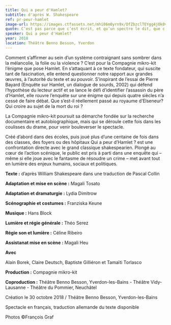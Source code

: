 ```yaml
---
title: Qui a peur d'Hamlet?
subtitle: d'après W. Shakespeare
ref: pr-peur-hamlet
image-url: https://images.ctfassets.net/mhi86m0yrn9x/DfZbzclTEYgg4jOk0vnuG/138918186dd8f2c9c83b1c54c5cd386c/peur-hamlet.jpg
quote: C’est pas parce que c’est écrit, et qu’un spectre le dit, que c’est vrai.
speaker: Qui a peur d'Hamlet?
year: 2018
location: Théâtre Benno Besson, Yverdon
---
```


Comment s’affirmer au sein d’un système contraignant sans sombrer dans la mélancolie, la folie ou la violence ? C’est pour la Compagnie mikro-kit l’énigme que pose Hamlet. En s’attaquant à ce texte fondateur, qui suscite tant de fascination, elle entend questionner notre rapport aux grandes œuvres, à l’autorité du texte et au pouvoir. S’inspirant de l’essai de Pierre Bayard (Enquête sur Hamlet, un dialogue de sourds, 2002) qui défend l’hypothèse du lecteur actif et se lance le défi d’identifier l’assassin du père d’Hamlet, elle rouvre l’enquête sur une énigme qui depuis quatre siècles n’a cessé de faire débat. Que s’est-il réellement passé au royaume d’Elseneur? Qui croire au sujet de la mort du roi ?


 
La Compagnie mikro-kit poursuit sa démarche fondée sur la recherche documentaire et autobiographique, mais qui se déroule cette fois dans les coulisses du drame, pour venir bouleverser le spectacle.
 
Créé d’abord dans des écoles, puis joué plus d’une centaine de fois dans des classes, des foyers ou des hôpitaux Qui a peur d’Hamlet ? est une confrontation directe avec le grand classique shakespearien. Plongé au cœur de l’action scénique, le public est pris à parti dans une enquête qui – même si elle joue avec le fantasme de résoudre un crime – met avant tout en lumière des enjeux humains, sociaux et politiques.

**Texte :** d’après William Shakespeare dans une traduction de Pascal Collin

**Adaptation et mise en scène :** Magali Tosato

**Adaptation et dramaturgie :** Lydia Dimitrow

**Scénographie et costumes :** Franziska Keune

**Musique :** Hans Block

**Lumière et régie générale :** Théo Serez

**Régie son et lumière :** Céline Ribeiro

**Assistanat mise en scène :** Magali Heu

 
**Avec**

Alain Borek, Claire Deutsch, Baptiste Gilliéron et Tamaïti Torlasco
 
**Production :** Compagnie mikro-kit

**Coproduction :** Théâtre Benno Besson, Yverdon-les-Bains - Théâtre Vidy-Lausanne - Théâtre du Pommier, Neuchâtel

 
Création le 30 octobre 2018 / Théâtre Benno Besson, Yverdon-les-Bains

Spectacle en français, traduction allemande du texte disponible

Photos ©François Graf
